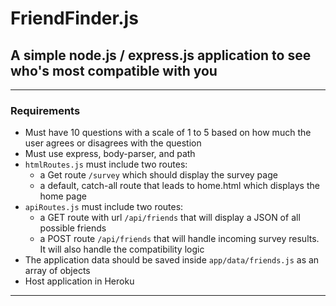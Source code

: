# FriendFinder.js
## A simple node.js / express.js application to see who's most compatible with you
- - - -
### Requirements
* Must have 10 questions with a scale of 1 to 5 based on how much the user agrees or disagrees with the question
* Must use express, body-parser, and path
* `htmlRoutes.js` must include two routes:
	* a Get route `/survey` which should display the survey page
	* a default, catch-all route that leads to home.html which displays the home page
* `apiRoutes.js` must include two routes:
	* a GET route with url `/api/friends` that will display a JSON of all possible friends
	* a POST route `/api/friends` that will handle incoming survey results. It will also handle the compatibility logic
* The application data should be saved inside `app/data/friends.js` as an array of objects
* Host application in Heroku
- - - -
